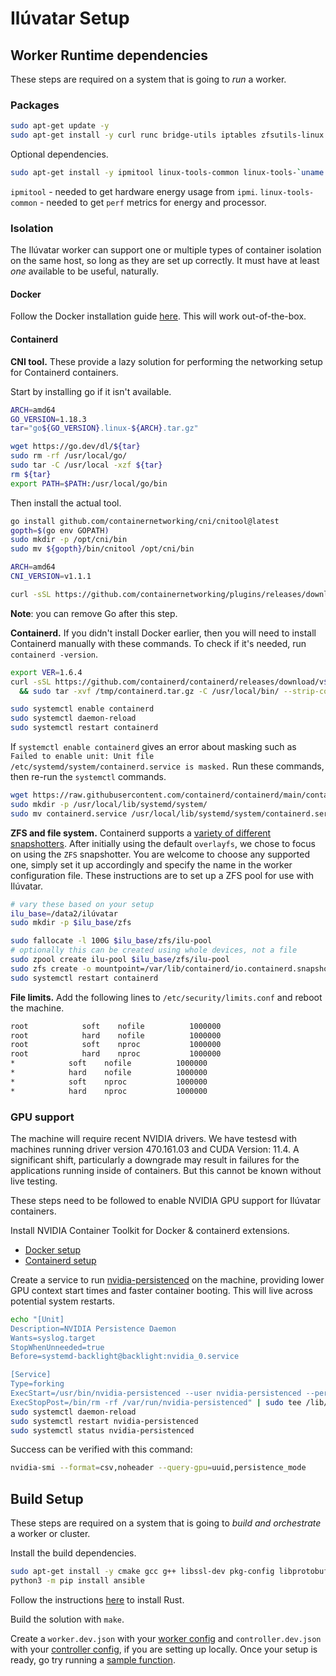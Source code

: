 # Ilúvatar Setup

## Worker Runtime dependencies

These steps are required on a system that is going to *run* a worker.

### Packages

```bash
sudo apt-get update -y
sudo apt-get install -y curl runc bridge-utils iptables zfsutils-linux net-tools sysstat
```

Optional dependencies.

```bash
sudo apt-get install -y ipmitool linux-tools-common linux-tools-`uname -r`
```

`ipmitool` - needed to get hardware energy usage from `ipmi`.
`linux-tools-common` - needed to get `perf` metrics for energy and processor.

### Isolation

The Ilúvatar worker can support one or multiple types of container isolation on the same host, so long as they are set up correctly.
It must have at least *one* available to be useful, naturally.

#### Docker

Follow the Docker installation guide [here](https://docs.docker.com/engine/install/#server).
This will work out-of-the-box.

#### Containerd

**CNI tool.**
These provide a lazy solution for performing the networking setup for Containerd containers.

Start by installing go if it isn't available.

```bash
ARCH=amd64
GO_VERSION=1.18.3
tar="go${GO_VERSION}.linux-${ARCH}.tar.gz"

wget https://go.dev/dl/${tar}
sudo rm -rf /usr/local/go/
sudo tar -C /usr/local -xzf ${tar}
rm ${tar}
export PATH=$PATH:/usr/local/go/bin
```

Then install the actual tool.

```bash
go install github.com/containernetworking/cni/cnitool@latest
gopth=$(go env GOPATH)
sudo mkdir -p /opt/cni/bin
sudo mv ${gopth}/bin/cnitool /opt/cni/bin

ARCH=amd64
CNI_VERSION=v1.1.1

curl -sSL https://github.com/containernetworking/plugins/releases/download/${CNI_VERSION}/cni-plugins-linux-${ARCH}-${CNI_VERSION}.tgz | sudo tar -xz -C /opt/cni/bin
```

**Note**: you can remove Go after this step.

**Containerd.**
If you didn't install Docker earlier, then you will need to install Containerd manually with these commands.
To check if it's needed, run `containerd -version`.

```bash
export VER=1.6.4
curl -sSL https://github.com/containerd/containerd/releases/download/v$VER/containerd-$VER-linux-amd64.tar.gz > /tmp/containerd.tar.gz \
  && sudo tar -xvf /tmp/containerd.tar.gz -C /usr/local/bin/ --strip-components=1

sudo systemctl enable containerd
sudo systemctl daemon-reload
sudo systemctl restart containerd
```

If `systemctl enable containerd` gives an error about masking such as `Failed to enable unit: Unit file /etc/systemd/system/containerd.service is masked.`
Run these commands, then re-run the `systemctl` commands.

```bash
wget https://raw.githubusercontent.com/containerd/containerd/main/containerd.service
sudo mkdir -p /usr/local/lib/systemd/system/
sudo mv containerd.service /usr/local/lib/systemd/system/containerd.service
```

**ZFS and file system.**
Containerd supports a [variety of different snapshotters](https://github.com/containerd/containerd/tree/main/docs/snapshotters).
After initially using the default `overlayfs`, we chose to focus on using the `ZFS` snapshotter.
You are welcome to choose any supported one, simply set it up accordingly and specify the name in the worker configuration file.
These instructions are to set up a ZFS pool for use with Ilúvatar.

```bash
# vary these based on your setup
ilu_base=/data2/ilúvatar
sudo mkdir -p $ilu_base/zfs

sudo fallocate -l 100G $ilu_base/zfs/ilu-pool
# optionally this can be created using whole devices, not a file
sudo zpool create ilu-pool $ilu_base/zfs/ilu-pool
sudo zfs create -o mountpoint=/var/lib/containerd/io.containerd.snapshotter.v1.zfs ilu-pool/containerd
sudo systemctl restart containerd
```

**File limits.**
Add the following lines to `/etc/security/limits.conf` and reboot the machine.

```sh
root            soft    nofile          1000000
root            hard    nofile          1000000
root            soft    nproc           1000000
root            hard    nproc           1000000
*            soft    nofile          1000000
*            hard    nofile          1000000
*            soft    nproc           1000000
*            hard    nproc           1000000
```

### GPU support

The machine will require recent NVIDIA drivers. We have testesd with machines running driver version 470.161.03 and CUDA Version: 11.4.
A significant shift, particularly a downgrade may result in failures for the applications running inside of containers.
But this cannot be known without live testing.

These steps need to be followed to enable NVIDIA GPU support for Ilúvatar containers.

Install NVIDIA Container Toolkit for Docker & containerd extensions.

* [Docker setup](https://docs.nvidia.com/datacenter/cloud-native/container-toolkit/install-guide.html#docker)
* [Containerd setup](https://docs.nvidia.com/datacenter/cloud-native/container-toolkit/install-guide.html#id6)

Create a service to run [nvidia-persistenced](https://docs.nvidia.com/deploy/driver-persistence/index.html#persistence-daemon) on the machine, providing lower GPU context start times and faster container booting.
This will live across potential system restarts.

```bash
echo "[Unit]
Description=NVIDIA Persistence Daemon
Wants=syslog.target
StopWhenUnneeded=true
Before=systemd-backlight@backlight:nvidia_0.service

[Service]
Type=forking
ExecStart=/usr/bin/nvidia-persistenced --user nvidia-persistenced --persistence-mode --verbose
ExecStopPost=/bin/rm -rf /var/run/nvidia-persistenced" | sudo tee /lib/systemd/system/nvidia-persistenced.service
sudo systemctl daemon-reload
sudo systemctl restart nvidia-persistenced
sudo systemctl status nvidia-persistenced
```

Success can be verified with this command:

```bash
nvidia-smi --format=csv,noheader --query-gpu=uuid,persistence_mode
```

## Build Setup

These steps are required on a system that is going to *build and orchestrate* a worker or cluster.

Install the build dependencies.

```bash
sudo apt-get install -y cmake gcc g++ libssl-dev pkg-config libprotobuf-dev
python3 -m pip install ansible
```

Follow the instructions [here](https://www.rust-lang.org/tools/install) to install Rust.

Build the solution with `make`.

Create a `worker.dev.json` with your [worker config](./WORKER.md#configuration) and `controller.dev.json` with your [controller config](./CONTROLLER.md#configuration), if you are setting up locally.
Once your setup is ready, go try running a [sample function](./FUNCTIONS.md).
